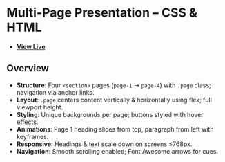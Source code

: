 # Multi-Page Presentation – CSS & HTML

- [**View Live**](https://tahmid-sarker.github.io/Modern-HTML-CSS-Notes/12-Transition-Animation-and-JavaScript/10-Presentation-Website-1/)

## Overview

* **Structure**: Four `<section>` pages (`page-1` → `page-4`) with `.page` class; navigation via anchor links.
* **Layout**: `.page` centers content vertically & horizontally using flex; full viewport height.
* **Styling**: Unique backgrounds per page; buttons styled with hover effects.
* **Animations**: Page 1 heading slides from top, paragraph from left with keyframes.
* **Responsive**: Headings & text scale down on screens ≤768px.
* **Navigation**: Smooth scrolling enabled; Font Awesome arrows for cues.